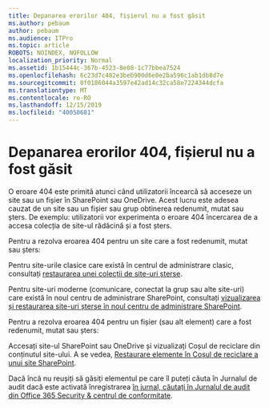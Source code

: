 ```yaml
---
title: Depanarea erorilor 404, fișierul nu a fost găsit
ms.author: pebaum
author: pebaum
ms.audience: ITPro
ms.topic: article
ROBOTS: NOINDEX, NOFOLLOW
localization_priority: Normal
ms.assetid: 1b15444c-367b-4523-8e08-1c77bbea7524
ms.openlocfilehash: 6c23d7c482e3beb900d6e0e2ba596c1ab1db8d7e
ms.sourcegitcommit: 0f0186044a3597e42ad14c32ca58e7224344dcfa
ms.translationtype: MT
ms.contentlocale: ro-RO
ms.lasthandoff: 12/15/2019
ms.locfileid: "40050681"
---
```

# <a name="troubleshoot-error-404-file-not-found"></a>Depanarea erorilor 404, fișierul nu a fost găsit

O eroare 404 este primită atunci când utilizatorii încearcă să acceseze un site sau un fișier în SharePoint sau OneDrive. Acest lucru este adesea cauzat de un site sau un fișier sau grup obtinerea redenumit, mutat sau șters. De exemplu: utilizatorii vor experimenta o eroare 404 încercarea de a accesa colecția de site-ul rădăcină și a fost șters.

Pentru a rezolva eroarea 404 pentru un site care a fost redenumit, mutat sau șters:

Pentru site-urile clasice care există în centrul de administrare clasic, consultați [restaurarea unei colecții de site-uri șterse](https://docs.microsoft.com/sharepoint/restore-deleted-site-collection).


Pentru site-uri moderne (comunicare, conectat la grup sau alte site-uri) care există în noul centru de administrare SharePoint, consultați [vizualizarea și restaurarea site-uri șterse în noul centru de administrare SharePoint](https://docs.microsoft.com/sharepoint/restore-deleted-site-collection).

Pentru a rezolva eroarea 404 pentru un fișier (sau alt element) care a fost redenumit, mutat sau șters:

Accesați site-ul SharePoint sau OneDrive și vizualizați Coșul de reciclare din conținutul site-ului. A se vedea, [Restaurare elemente în Coșul de reciclare a unui site SharePoint](https://support.office.com/article/Restore-items-in-the-Recycle-Bin-of-a-SharePoint-site-6df466b6-55f2-4898-8d6e-c0dff851a0be#ID0EAADAAA=Online).

Dacă încă nu reușiți să găsiți elementul pe care îl puteți căuta în Jurnalul de audit dacă este activată înregistrarea [în jurnal, căutați în Jurnalul de audit din Office 365 Security & centrul de conformitate](https://docs.microsoft.com/office365/securitycompliance/search-the-audit-log-in-security-and-compliance?redirectSourcePath=%252fclient%252fsearch-the-audit-log-in-the-office-365-security-compliance-center-0d4d0f35-390b-4518-800e-0c7ec95e946c).
